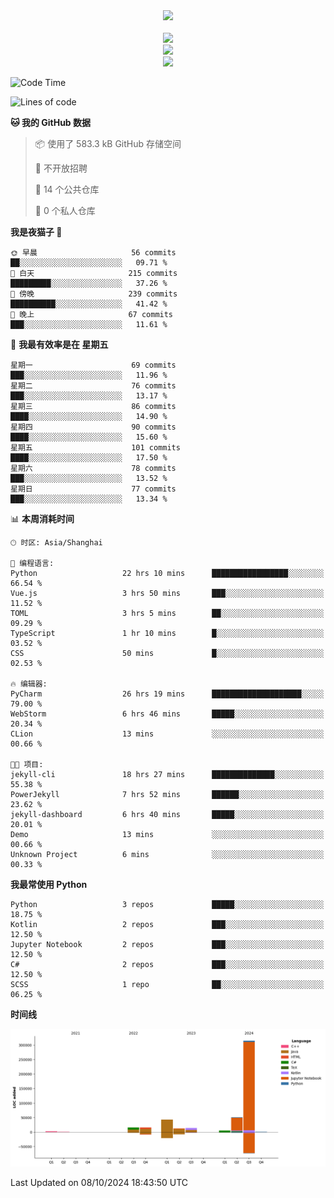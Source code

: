 <div align="center">
  <img src="https://readme-typing-svg.demolab.com?font=Zhi+Mang+Xing&size=40&pause=1000&color=000000&center=true&vCenter=true&lines=Baymax%E5%B0%8F%E6%8C%AF;Hello%20World"/><br/>
  <br/>
  <img src="https://skillicons.dev/icons?i=java,kotlin,python,c,cpp,html,css,javascript" /><br/>
  <img src="https://skillicons.dev/icons?i=spring,vue,pytorch,maven,gradle,mysql,sqlite,linux" /><br/>
  <img src="https://skillicons.dev/icons?i=idea,pycharm,webstorm,androidstudio,vscode,git,vim,md" /><br/>
</div>

<!--START_SECTION:waka-->
![Code Time](http://img.shields.io/badge/Code%20Time-336%20hrs%2049%20mins-blue)

![Lines of code](https://img.shields.io/badge/%E4%BB%8E%E3%80%8CHello%20World%E3%80%8D%E8%B5%B7%E6%88%91%E5%B7%B2%E7%BB%8F%E5%86%99%E4%BA%86-474.0%20thousand%20%E8%A1%8C%E4%BB%A3%E7%A0%81-blue)

**🐱 我的 GitHub 数据** 

> 📦  使用了 583.3 kB GitHub 存储空间 
 > 
> 🚫 不开放招聘
 > 
> 📜 14 个公共仓库 
 > 
> 🔑 0 个私人仓库 
 > 
**我是夜猫子 🦉** 

```text
🌞 早晨                     56 commits          ██░░░░░░░░░░░░░░░░░░░░░░░   09.71 % 
🌆 白天                     215 commits         █████████░░░░░░░░░░░░░░░░   37.26 % 
🌃 傍晚                     239 commits         ██████████░░░░░░░░░░░░░░░   41.42 % 
🌙 晚上                     67 commits          ███░░░░░░░░░░░░░░░░░░░░░░   11.61 % 
```
📅 **我最有效率是在 星期五** 

```text
星期一                      69 commits          ███░░░░░░░░░░░░░░░░░░░░░░   11.96 % 
星期二                      76 commits          ███░░░░░░░░░░░░░░░░░░░░░░   13.17 % 
星期三                      86 commits          ████░░░░░░░░░░░░░░░░░░░░░   14.90 % 
星期四                      90 commits          ████░░░░░░░░░░░░░░░░░░░░░   15.60 % 
星期五                      101 commits         ████░░░░░░░░░░░░░░░░░░░░░   17.50 % 
星期六                      78 commits          ███░░░░░░░░░░░░░░░░░░░░░░   13.52 % 
星期日                      77 commits          ███░░░░░░░░░░░░░░░░░░░░░░   13.34 % 
```


📊 **本周消耗时间** 

```text
🕑︎ 时区: Asia/Shanghai

💬 编程语言: 
Python                   22 hrs 10 mins      █████████████████░░░░░░░░   66.54 % 
Vue.js                   3 hrs 50 mins       ███░░░░░░░░░░░░░░░░░░░░░░   11.52 % 
TOML                     3 hrs 5 mins        ██░░░░░░░░░░░░░░░░░░░░░░░   09.29 % 
TypeScript               1 hr 10 mins        █░░░░░░░░░░░░░░░░░░░░░░░░   03.52 % 
CSS                      50 mins             █░░░░░░░░░░░░░░░░░░░░░░░░   02.53 % 

🔥 编辑器: 
PyCharm                  26 hrs 19 mins      ████████████████████░░░░░   79.00 % 
WebStorm                 6 hrs 46 mins       █████░░░░░░░░░░░░░░░░░░░░   20.34 % 
CLion                    13 mins             ░░░░░░░░░░░░░░░░░░░░░░░░░   00.66 % 

🐱‍💻 项目: 
jekyll-cli               18 hrs 27 mins      ██████████████░░░░░░░░░░░   55.38 % 
PowerJekyll              7 hrs 52 mins       ██████░░░░░░░░░░░░░░░░░░░   23.62 % 
jekyll-dashboard         6 hrs 40 mins       █████░░░░░░░░░░░░░░░░░░░░   20.01 % 
Demo                     13 mins             ░░░░░░░░░░░░░░░░░░░░░░░░░   00.66 % 
Unknown Project          6 mins              ░░░░░░░░░░░░░░░░░░░░░░░░░   00.33 % 
```

**我最常使用 Python** 

```text
Python                   3 repos             █████░░░░░░░░░░░░░░░░░░░░   18.75 % 
Kotlin                   2 repos             ███░░░░░░░░░░░░░░░░░░░░░░   12.50 % 
Jupyter Notebook         2 repos             ███░░░░░░░░░░░░░░░░░░░░░░   12.50 % 
C#                       2 repos             ███░░░░░░░░░░░░░░░░░░░░░░   12.50 % 
SCSS                     1 repo              ██░░░░░░░░░░░░░░░░░░░░░░░   06.25 % 
```



**时间线**

![Lines of Code chart](https://raw.githubusercontent.com/Baymax104/Baymax104/main/assets/bar_graph.png)


 Last Updated on 08/10/2024 18:43:50 UTC
<!--END_SECTION:waka-->





